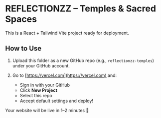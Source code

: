 
# REFLECTIONZZ – Temples & Sacred Spaces

This is a React + Tailwind Vite project ready for deployment.

## How to Use

1. Upload this folder as a new GitHub repo (e.g., `reflectionzz-temples`) under your GitHub account.

2. Go to [https://vercel.com](https://vercel.com) and:
   - Sign in with your GitHub
   - Click **New Project**
   - Select this repo
   - Accept default settings and deploy!

Your website will be live in 1–2 minutes 🎉
